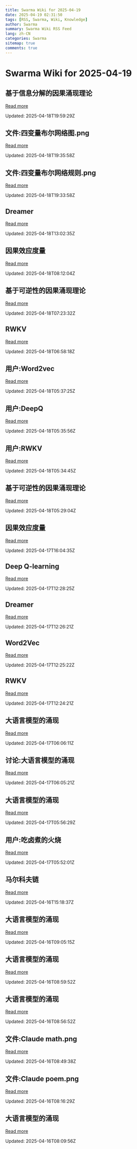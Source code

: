 ```yaml
---
title: Swarma Wiki for 2025-04-19
date: 2025-04-19 02:31:50
tags: [RSS, Swarma, Wiki, Knowledge]
author: Swarma
summary: Swarma Wiki RSS Feed
lang: zh-CN
categories: Swarma
sitemap: true
comments: true
---
```


# Swarma Wiki for 2025-04-19

## 基于信息分解的因果涌现理论
[Read more](https://wiki.swarma.org/index.php?title=%E5%9F%BA%E4%BA%8E%E4%BF%A1%E6%81%AF%E5%88%86%E8%A7%A3%E7%9A%84%E5%9B%A0%E6%9E%9C%E6%B6%8C%E7%8E%B0%E7%90%86%E8%AE%BA&diff=43411&oldid=43114)

Updated: 2025-04-18T19:59:29Z

## 文件:四变量布尔网络图.png
[Read more](https://wiki.swarma.org/index.php?title=%E6%96%87%E4%BB%B6:%E5%9B%9B%E5%8F%98%E9%87%8F%E5%B8%83%E5%B0%94%E7%BD%91%E7%BB%9C%E5%9B%BE.png&diff=43401&oldid=0)

Updated: 2025-04-18T19:35:58Z

## 文件:四变量布尔网络规则.png
[Read more](https://wiki.swarma.org/index.php?title=%E6%96%87%E4%BB%B6:%E5%9B%9B%E5%8F%98%E9%87%8F%E5%B8%83%E5%B0%94%E7%BD%91%E7%BB%9C%E8%A7%84%E5%88%99.png&diff=43400&oldid=0)

Updated: 2025-04-18T19:33:58Z

## Dreamer
[Read more](https://wiki.swarma.org/index.php?title=Dreamer&diff=43399&oldid=43378)

Updated: 2025-04-18T13:02:35Z

## 因果效应度量
[Read more](https://wiki.swarma.org/index.php?title=%E5%9B%A0%E6%9E%9C%E6%95%88%E5%BA%94%E5%BA%A6%E9%87%8F&diff=43397&oldid=43386)

Updated: 2025-04-18T08:12:04Z

## 基于可逆性的因果涌现理论
[Read more](https://wiki.swarma.org/index.php?title=%E5%9F%BA%E4%BA%8E%E5%8F%AF%E9%80%86%E6%80%A7%E7%9A%84%E5%9B%A0%E6%9E%9C%E6%B6%8C%E7%8E%B0%E7%90%86%E8%AE%BA&diff=43392&oldid=43387)

Updated: 2025-04-18T07:23:32Z

## RWKV
[Read more](https://wiki.swarma.org/index.php?title=RWKV&diff=43388&oldid=0)

Updated: 2025-04-18T06:58:18Z

## 用户:Word2vec
[Read more](https://wiki.swarma.org/index.php/%E7%94%A8%E6%88%B7:Word2vec)

Updated: 2025-04-18T05:37:25Z

## 用户:DeepQ
[Read more](https://wiki.swarma.org/index.php/%E7%94%A8%E6%88%B7:DeepQ)

Updated: 2025-04-18T05:35:56Z

## 用户:RWKV
[Read more](https://wiki.swarma.org/index.php/%E7%94%A8%E6%88%B7:RWKV)

Updated: 2025-04-18T05:34:45Z

## 基于可逆性的因果涌现理论
[Read more](https://wiki.swarma.org/index.php?title=%E5%9F%BA%E4%BA%8E%E5%8F%AF%E9%80%86%E6%80%A7%E7%9A%84%E5%9B%A0%E6%9E%9C%E6%B6%8C%E7%8E%B0%E7%90%86%E8%AE%BA&diff=43387&oldid=43344)

Updated: 2025-04-18T05:29:04Z

## 因果效应度量
[Read more](https://wiki.swarma.org/index.php?title=%E5%9B%A0%E6%9E%9C%E6%95%88%E5%BA%94%E5%BA%A6%E9%87%8F&diff=43386&oldid=43335)

Updated: 2025-04-17T16:04:35Z

## Deep Q-learning
[Read more](https://wiki.swarma.org/index.php?title=Deep_Q-learning&diff=43379&oldid=0)

Updated: 2025-04-17T12:28:25Z

## Dreamer
[Read more](https://wiki.swarma.org/index.php?title=Dreamer&diff=43378&oldid=0)

Updated: 2025-04-17T12:26:21Z

## Word2Vec
[Read more](https://wiki.swarma.org/index.php?title=Word2Vec&diff=43377&oldid=0)

Updated: 2025-04-17T12:25:22Z

## RWKV
[Read more](https://wiki.swarma.org/index.php?title=RWKV&diff=43376&oldid=0)

Updated: 2025-04-17T12:24:21Z

## 大语言模型的涌现
[Read more](https://wiki.swarma.org/index.php?title=%E5%A4%A7%E8%AF%AD%E8%A8%80%E6%A8%A1%E5%9E%8B%E7%9A%84%E6%B6%8C%E7%8E%B0&diff=43375&oldid=43373)

Updated: 2025-04-17T06:06:11Z

## 讨论:大语言模型的涌现
[Read more](https://wiki.swarma.org/index.php?title=%E8%AE%A8%E8%AE%BA:%E5%A4%A7%E8%AF%AD%E8%A8%80%E6%A8%A1%E5%9E%8B%E7%9A%84%E6%B6%8C%E7%8E%B0&diff=43374&oldid=43317)

Updated: 2025-04-17T06:05:21Z

## 大语言模型的涌现
[Read more](https://wiki.swarma.org/index.php?title=%E5%A4%A7%E8%AF%AD%E8%A8%80%E6%A8%A1%E5%9E%8B%E7%9A%84%E6%B6%8C%E7%8E%B0&diff=43373&oldid=43371)

Updated: 2025-04-17T05:56:29Z

## 用户:吃卤煮的火烧
[Read more](https://wiki.swarma.org/index.php/%E7%94%A8%E6%88%B7:%E5%90%83%E5%8D%A4%E7%85%AE%E7%9A%84%E7%81%AB%E7%83%A7)

Updated: 2025-04-17T05:52:01Z

## 马尔科夫链
[Read more](https://wiki.swarma.org/index.php?title=%E9%A9%AC%E5%B0%94%E7%A7%91%E5%A4%AB%E9%93%BE&diff=43372&oldid=43294)

Updated: 2025-04-16T15:18:37Z

## 大语言模型的涌现
[Read more](https://wiki.swarma.org/index.php?title=%E5%A4%A7%E8%AF%AD%E8%A8%80%E6%A8%A1%E5%9E%8B%E7%9A%84%E6%B6%8C%E7%8E%B0&diff=43371&oldid=43369)

Updated: 2025-04-16T09:05:15Z

## 大语言模型的涌现
[Read more](https://wiki.swarma.org/index.php?title=%E5%A4%A7%E8%AF%AD%E8%A8%80%E6%A8%A1%E5%9E%8B%E7%9A%84%E6%B6%8C%E7%8E%B0&diff=43369&oldid=43368)

Updated: 2025-04-16T08:59:52Z

## 大语言模型的涌现
[Read more](https://wiki.swarma.org/index.php?title=%E5%A4%A7%E8%AF%AD%E8%A8%80%E6%A8%A1%E5%9E%8B%E7%9A%84%E6%B6%8C%E7%8E%B0&diff=43368&oldid=43365)

Updated: 2025-04-16T08:56:52Z

## 文件:Claude math.png
[Read more](https://wiki.swarma.org/index.php?title=%E6%96%87%E4%BB%B6:Claude_math.png&diff=43367&oldid=0)

Updated: 2025-04-16T08:49:38Z

## 文件:Claude poem.png
[Read more](https://wiki.swarma.org/index.php?title=%E6%96%87%E4%BB%B6:Claude_poem.png&diff=43366&oldid=0)

Updated: 2025-04-16T08:16:29Z

## 大语言模型的涌现
[Read more](https://wiki.swarma.org/index.php?title=%E5%A4%A7%E8%AF%AD%E8%A8%80%E6%A8%A1%E5%9E%8B%E7%9A%84%E6%B6%8C%E7%8E%B0&diff=43365&oldid=43361)

Updated: 2025-04-16T08:09:56Z

